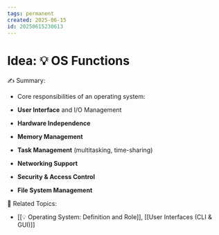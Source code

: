 ```yaml
---
tags: permanent
created: 2025-06-15
id: 20250615230613
---
```


# Idea: 💡 OS Functions

✍ Summary:
- Core responsibilities of an operating system:

- **User Interface** and I/O Management
    
- **Hardware Independence**
    
- **Memory Management**
    
- **Task Management** (multitasking, time-sharing)
    
- **Networking Support**
    
- **Security & Access Control**
    
- **File System Management**



👀 Related Topics:
- [[💡 Operating System: Definition and Role]], [[User Interfaces (CLI & GUI)]]
